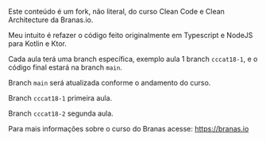 Este conteúdo é um fork, não literal, do curso Clean Code e Clean Architecture da Branas.io.

Meu intuito é refazer o código feito originalmente em Typescript e NodeJS para Kotlin e Ktor.

Cada aula terá uma branch específica, exemplo aula 1 branch `cccat18-1`, e o código final estará na branch `main`.

Branch `main` será atualizada conforme o andamento do curso.

Branch `cccat18-1` primeira aula.

Branch `cccat18-2` segunda aula.

Para mais informações sobre o curso do Branas acesse: https://branas.io
